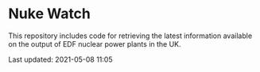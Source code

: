 # Nuke Watch

This repository includes code for retrieving the latest information available on the output of EDF nuclear power plants in the UK.

Last updated: 2021-05-08 11:05
